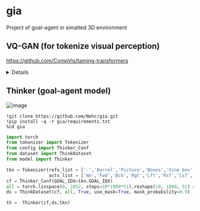 # gia
Project of goal-agent in simalted 3D environment 

## VQ-GAN (for tokenize visual perception)
https://github.com/CompVis/taming-transformers
<details>
  <summary>Details</summary>  
  
```python
import torch
from PIL import Image
from vqgan import VQGAN, preprocess_vqgan, preprocess
import numpy as np

vq_gan = VQGAN()
img = Image.open('photo.jpg').convert("RGB")
x = preprocess_vqgan(np.expand_dims(np.array(img)/255,0))
with torch.no_grad():
  z, _, [_, _, ind] = vq_gan.encode(x)
  b,c,h,w = z.shape
  ind.squeeze_()
```
source image is 512x512x3. **ind** is 1024 (32x32 of 16x16 tiles)

```python
from vqgan import preprocess

with torch.no_grad():
  nz = vq_gan.quantize.get_codebook_entry(ind, (b,h,w,c))
  rec = vq_gan.decode(nz).detach().cpu()

norm = preprocess(rec,False)
norm = norm.squeeze_().numpy()
img = Image.fromarray(np.uint8(np.rollaxis(norm,0,3)*255))
```
source and reconstructed image:

![image](https://github.com/Nehc/gia/assets/8426195/07d596ca-02c7-4f4a-a99c-e86fa8302bdb)

</details>

## Thinker (goal-agent model)
![image](https://github.com/Nehc/gia/assets/8426195/a92f3088-0f7e-41ee-859c-0dd0e375b7d7)

```colab
!git clone https://github.com/Nehc/gia.git
!pip install -q -r gia/requirements.txt
%cd gia
```

```python
import torch
from tokenizer import Tokenizer
from config import Thinker_Conf
from dataset import ThinkDataset
from model import Thinker

tkn = Tokenizer(refs_list = ['-','Barrel','Picture','Boxes','Vine box','Market','Gate','Door'],
                acts_list = ['No','Fwd','Bck','Rgt','Lft','Rsf','Lsf','Goal'])
cf = Thinker_Conf(GOAL_IDX=tkn.GOAL_IDX)
all = torch.linspace(0, 1052, steps=10*1000*51).reshape(10, 1000, 51) # fake data, real comming soon
ds = ThinkDataset(cf, all, True, use_mask=True, mask_probability=0.9)

th =  Thinker(cf,ds,tkn) 
```
